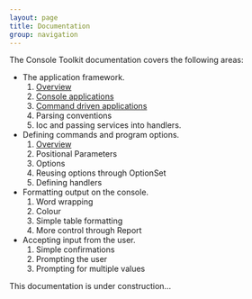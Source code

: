 ```yaml
---
layout: page
title: Documentation
group: navigation
---
```


The Console Toolkit documentation covers the following areas:


* The application framework.
	1. [Overview](frameworkoverview.html)
	2. [Console applications](consoleapps.html)
	2. [Command driven applications](commandapps.html)
	3. Parsing conventions
	4. Ioc and passing services into handlers. 
* Defining commands and program options.
	1. [Overview](commandoverview.html)
	2. Positional Parameters
	3. Options
	4. Reusing options through OptionSet
	5. Defining handlers 
* Formatting output on the console.
	1. Word wrapping
	2. Colour
	2. Simple table formatting
	3. More control through Report<T>
* Accepting input from the user.
	1. Simple confirmations
	2. Prompting the user
	3. Prompting for multiple values

This documentation is under construction...